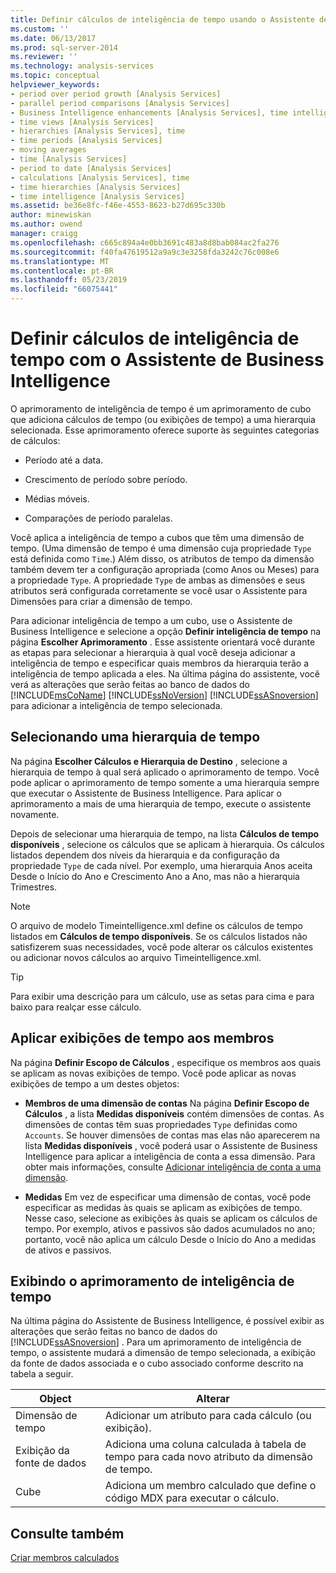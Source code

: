 ```yaml
---
title: Definir cálculos de inteligência de tempo usando o Assistente de Business Intelligence | Microsoft Docs
ms.custom: ''
ms.date: 06/13/2017
ms.prod: sql-server-2014
ms.reviewer: ''
ms.technology: analysis-services
ms.topic: conceptual
helpviewer_keywords:
- period over period growth [Analysis Services]
- parallel period comparisons [Analysis Services]
- Business Intelligence enhancements [Analysis Services], time intelligence
- time views [Analysis Services]
- hierarchies [Analysis Services], time
- time periods [Analysis Services]
- moving averages
- time [Analysis Services]
- period to date [Analysis Services]
- calculations [Analysis Services], time
- time hierarchies [Analysis Services]
- time intelligence [Analysis Services]
ms.assetid: be36e8fc-f46e-4553-8623-b27d695c330b
author: minewiskan
ms.author: owend
manager: craigg
ms.openlocfilehash: c665c894a4e0bb3691c483a8d8bab084ac2fa276
ms.sourcegitcommit: f40fa47619512a9a9c3e3258fda3242c76c008e6
ms.translationtype: MT
ms.contentlocale: pt-BR
ms.lasthandoff: 05/23/2019
ms.locfileid: "66075441"
---
```

# <a name="define-time-intelligence-calculations-using-the-business-intelligence-wizard"></a>Definir cálculos de inteligência de tempo com o Assistente de Business Intelligence
  O aprimoramento de inteligência de tempo é um aprimoramento de cubo que adiciona cálculos de tempo (ou exibições de tempo) a uma hierarquia selecionada. Esse aprimoramento oferece suporte às seguintes categorias de cálculos:  
  
-   Período até a data.  
  
-   Crescimento de período sobre período.  
  
-   Médias móveis.  
  
-   Comparações de período paralelas.  
  
 Você aplica a inteligência de tempo a cubos que têm uma dimensão de tempo. (Uma dimensão de tempo é uma dimensão cuja propriedade `Type` está definida como `Time`.) Além disso, os atributos de tempo da dimensão também devem ter a configuração apropriada (como Anos ou Meses) para a propriedade `Type`. A propriedade `Type` de ambas as dimensões e seus atributos será configurada corretamente se você usar o Assistente para Dimensões para criar a dimensão de tempo.  
  
 Para adicionar inteligência de tempo a um cubo, use o Assistente de Business Intelligence e selecione a opção **Definir inteligência de tempo** na página **Escolher Aprimoramento** . Esse assistente orientará você durante as etapas para selecionar a hierarquia à qual você deseja adicionar a inteligência de tempo e especificar quais membros da hierarquia terão a inteligência de tempo aplicada a eles. Na última página do assistente, você verá as alterações que serão feitas ao banco de dados do [!INCLUDE[msCoName](../../includes/msconame-md.md)] [!INCLUDE[ssNoVersion](../../includes/ssnoversion-md.md)] [!INCLUDE[ssASnoversion](../../includes/ssasnoversion-md.md)] para adicionar a inteligência de tempo selecionada.  
  
## <a name="selecting-a-time-hierarchy"></a>Selecionando uma hierarquia de tempo  
 Na página **Escolher Cálculos e Hierarquia de Destino** , selecione a hierarquia de tempo à qual será aplicado o aprimoramento de tempo. Você pode aplicar o aprimoramento de tempo somente a uma hierarquia sempre que executar o Assistente de Business Intelligence. Para aplicar o aprimoramento a mais de uma hierarquia de tempo, execute o assistente novamente.  
  
 Depois de selecionar uma hierarquia de tempo, na lista **Cálculos de tempo disponíveis** , selecione os cálculos que se aplicam à hierarquia. Os cálculos listados dependem dos níveis da hierarquia e da configuração da propriedade `Type` de cada nível. Por exemplo, uma hierarquia Anos aceita Desde o Início do Ano e Crescimento Ano a Ano, mas não a hierarquia Trimestres.  
  
> [!NOTE]  
>  O arquivo de modelo Timeintelligence.xml define os cálculos de tempo listados em **Cálculos de tempo disponíveis**. Se os cálculos listados não satisfizerem suas necessidades, você pode alterar os cálculos existentes ou adicionar novos cálculos ao arquivo Timeintelligence.xml.  
  
> [!TIP]  
>  Para exibir uma descrição para um cálculo, use as setas para cima e para baixo para realçar esse cálculo.  
  
## <a name="apply-time-views-to-members"></a>Aplicar exibições de tempo aos membros  
 Na página **Definir Escopo de Cálculos** , especifique os membros aos quais se aplicam as novas exibições de tempo. Você pode aplicar as novas exibições de tempo a um destes objetos:  
  
-   **Membros de uma dimensão de contas** Na página **Definir Escopo de Cálculos** , a lista **Medidas disponíveis** contém dimensões de contas. As dimensões de contas têm suas propriedades `Type` definidas como `Accounts`. Se houver dimensões de contas mas elas não aparecerem na lista **Medidas disponíveis** , você poderá usar o Assistente de Business Intelligence para aplicar a inteligência de conta a essa dimensão. Para obter mais informações, consulte [Adicionar inteligência de conta a uma dimensão](bi-wizard-add-account-intelligence-to-a-dimension.md).  
  
-   **Medidas** Em vez de especificar uma dimensão de contas, você pode especificar as medidas às quais se aplicam as exibições de tempo. Nesse caso, selecione as exibições às quais se aplicam os cálculos de tempo. Por exemplo, ativos e passivos são dados acumulados no ano; portanto, você não aplica um cálculo Desde o Início do Ano a medidas de ativos e passivos.  
  
## <a name="viewing-the-time-intelligence-enhancement"></a>Exibindo o aprimoramento de inteligência de tempo  
 Na última página do Assistente de Business Intelligence, é possível exibir as alterações que serão feitas no banco de dados do [!INCLUDE[ssASnoversion](../../includes/ssasnoversion-md.md)] . Para um aprimoramento de inteligência de tempo, o assistente mudará a dimensão de tempo selecionada, a exibição da fonte de dados associada e o cubo associado conforme descrito na tabela a seguir.  
  
|Object|Alterar|  
|------------|------------|  
|Dimensão de tempo|Adicionar um atributo para cada cálculo (ou exibição).|  
|Exibição da fonte de dados|Adiciona uma coluna calculada à tabela de tempo para cada novo atributo da dimensão de tempo.|  
|Cube|Adiciona um membro calculado que define o código MDX para executar o cálculo.|  
  
## <a name="see-also"></a>Consulte também  
 [Criar membros calculados](create-calculated-members.md)  
  
  
